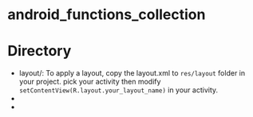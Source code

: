 android_functions_collection
============================
Directory
================
* layout/: 
  To apply a layout, copy the layout.xml to `res/layout` folder in your project.
  pick your activity then modify `setContentView(R.layout.your_layout_name)` in your activity.
* 
* 


